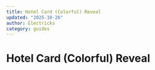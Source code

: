 ```yaml
---
title: Hotel Card (Colorful) Reveal
updated: "2025-10-26"
author: Electricks
category: guides
---
```


# Hotel Card (Colorful) Reveal

